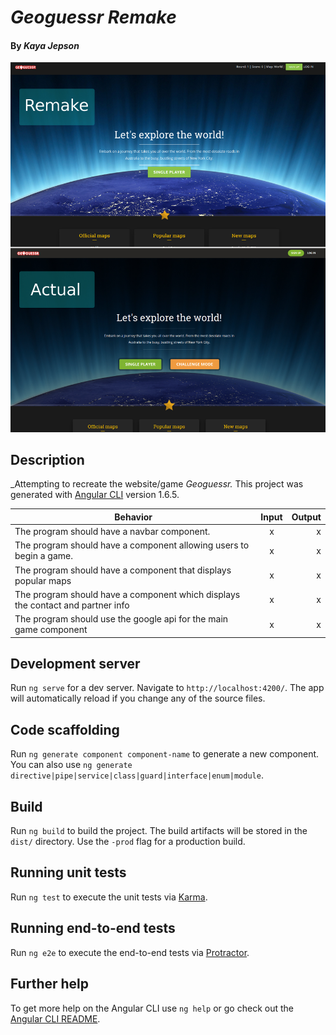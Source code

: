 # _Geoguessr Remake_

#### By _**Kaya Jepson**_

![game image](/src/assets/geoGuessr.png)

## Description

_Attempting to recreate the website/game _Geoguessr._
This project was generated with [Angular CLI](https://github.com/angular/angular-cli) version 1.6.5.

| Behavior | Input | Output |
| ------------- |:-------------:| -----:|
| The program should have a navbar component. | x | x |
| The program should have a component allowing users to begin a game. | x | x |
| The program should have a component that displays popular maps | x | x |
| The program should have a component which displays the contact and partner info | x | x |
| The program should use the google api for the main game component | x | x |


## Development server

Run `ng serve` for a dev server. Navigate to `http://localhost:4200/`. The app will automatically reload if you change any of the source files.

## Code scaffolding

Run `ng generate component component-name` to generate a new component. You can also use `ng generate directive|pipe|service|class|guard|interface|enum|module`.

## Build

Run `ng build` to build the project. The build artifacts will be stored in the `dist/` directory. Use the `-prod` flag for a production build.

## Running unit tests

Run `ng test` to execute the unit tests via [Karma](https://karma-runner.github.io).

## Running end-to-end tests

Run `ng e2e` to execute the end-to-end tests via [Protractor](http://www.protractortest.org/).

## Further help

To get more help on the Angular CLI use `ng help` or go check out the [Angular CLI README](https://github.com/angular/angular-cli/blob/master/README.md).
